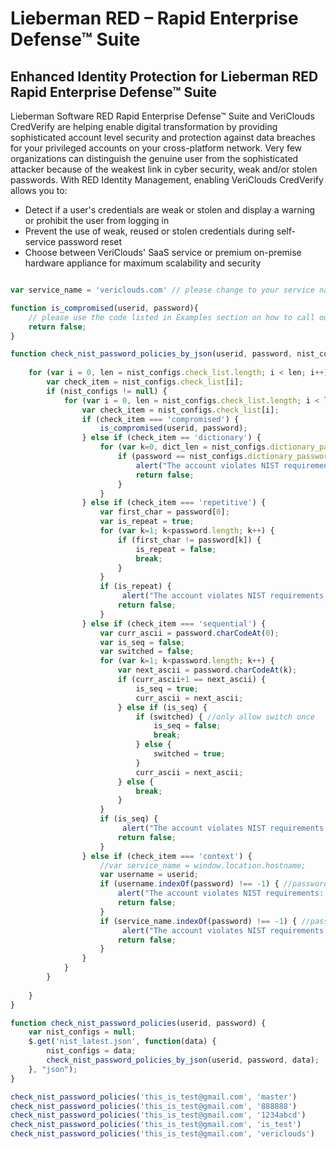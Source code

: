 # Lieberman RED – Rapid Enterprise Defense™ Suite

## Enhanced Identity Protection for Lieberman RED Rapid Enterprise Defense™ Suite

Lieberman Software RED Rapid Enterprise Defense™ Suite and VeriClouds CredVerify are helping enable digital transformation by providing sophisticated account level security and protection against data breaches for your privileged accounts on your cross-platform network. Very few organizations can distinguish the genuine user from the sophisticated attacker because of the weakest link in cyber security, weak and/or stolen passwords. With RED Identity Management, enabling VeriClouds CredVerify allows you to:

* Detect if a user's credentials are weak or stolen and display a warning or prohibit the user from logging in
* Prevent the use of weak, reused or stolen credentials during self-service password reset
* Choose between VeriClouds' SaaS service or premium on-premise hardware appliance for maximum scalability and security


```javascript

var service_name = 'vericlouds.com' // please change to your service name

function is_compromised(userid, password){
    // please use the code listed in Examples section on how to call our API
    return false;
}

function check_nist_password_policies_by_json(userid, password, nist_configs) {
    
    for (var i = 0, len = nist_configs.check_list.length; i < len; i++) {
        var check_item = nist_configs.check_list[i];
        if (nist_configs != null) {
            for (var i = 0, len = nist_configs.check_list.length; i < len; i++) {
                var check_item = nist_configs.check_list[i];
                if (check_item === 'compromised') { 
                    is_compromised(userid, password);
                } else if (check_item == 'dictionary') {
                    for (var k=0, dict_len = nist_configs.dictionary_passwords.length; k < dict_len; k++) {
                        if (password == nist_configs.dictionary_passwords[k]) {
                            alert("The account violates NIST requirements: password is found in a dictionary of commonly used passwords.");
                            return false;
                        }
                    }
                } else if (check_item === 'repetitive') {
                    var first_char = password[0];
                    var is_repeat = true;
                    for (var k=1; k<password.length; k++) {
                        if (first_char != password[k]) {
                            is_repeat = false;
                            break;
                        }
                    }
                    if (is_repeat) {
                         alert("The account violates NIST requirements: password is repetitive.");
                        return false;
                    }
                } else if (check_item === 'sequential') {
                    var curr_ascii = password.charCodeAt(0);
                    var is_seq = false;
                    var switched = false;
                    for (var k=1; k<password.length; k++) {
                        var next_ascii = password.charCodeAt(k);
                        if (curr_ascii+1 == next_ascii) {
                            is_seq = true;
                            curr_ascii = next_ascii;
                        } else if (is_seq) { 
                            if (switched) { //only allow switch once
                                is_seq = false;
                                break;
                            } else {
                                switched = true;
                            }
                            curr_ascii = next_ascii;
                        } else {
                            break;
                        }
                    }
                    if (is_seq) {
                         alert("The account violates NIST requirements: password is sequential.");
                        return false;
                    }
                } else if (check_item === 'context') {
                    //var service_name = window.location.hostname;
                    var username = userid;
                    if (username.indexOf(password) !== -1) { //password is part of username
                        alert("The account violates NIST requirements: password is in context (part of the user ID).");
                        return false;
                    }
                    if (service_name.indexOf(password) !== -1) { //password is part of service name
                         alert("The account violates NIST requirements: password is in context (part of the service name).");
                        return false;
                    }
                }
            }
        }
        
    }
}

function check_nist_password_policies(userid, password) {
    var nist_configs = null;
    $.get('nist_latest.json', function(data) {
        nist_configs = data;
        check_nist_password_policies_by_json(userid, password, data);
    }, "json");
}

check_nist_password_policies('this_is_test@gmail.com', 'master')
check_nist_password_policies('this_is_test@gmail.com', '888888')
check_nist_password_policies('this_is_test@gmail.com', '1234abcd')
check_nist_password_policies('this_is_test@gmail.com', 'is_test')
check_nist_password_policies('this_is_test@gmail.com', 'vericlouds')
```
